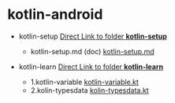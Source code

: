 # kotlin-android

- kotlin-setup [Direct Link to folder **kotlin-setup**](https://github.com/anjuucoklubis/kotlin-android/tree/main/kotlin-setup)
    -   kotlin-setup.md (doc) [kotlin-setup.md](https://github.com/anjuucoklubis/kotlin-android/blob/main/kotlin-setup/kotlin-setup.md)

- kotlin-learn [Direct Link to folder **kotlin-learn**](https://github.com/anjuucoklubis/kotlin-android/tree/main/kotlin-learn)
    -   1.kotlin-variable [kotlin-variable.kt](https://github.com/anjuucoklubis/kotlin-android/blob/main/kotlin-learn/1.kotlin-variable.kt)
    -   2.kolin-typesdata [kolin-typesdata.kt](https://github.com/anjuucoklubis/kotlin-android/blob/main/kotlin-learn/2.kotlin-typesdata.kt) 
